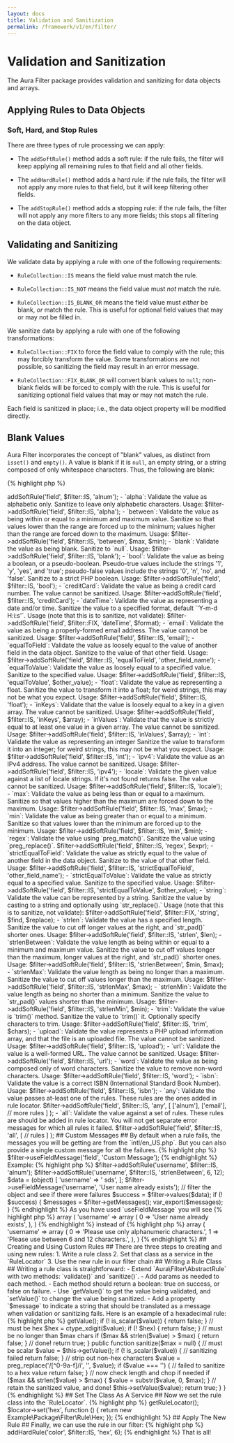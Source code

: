 ```yaml
---
layout: docs
title: Validation and Sanitization
permalink: /framework/v1/en/filter/
---
```


# Validation and Sanitization #

The Aura Filter package provides validation and sanitizing for
data objects and arrays.

## Applying Rules to Data Objects ##

### Soft, Hard, and Stop Rules ###

There are three types of rule processing we can apply:

- The `addSoftRule()` method adds a soft rule: if the rule fails, the filter
  will keep applying all remaining rules to that field and all other fields.

- The `addHardRule()` method adds a hard rule: if the rule fails, the filter
  will not apply any more rules to that field, but it will keep filtering
  other fields.

- The `addStopRule()` method adds a stopping rule: if the rule fails, the
  filter will not apply any more filters to any more fields; this stops all
  filtering on the data object.


## Validating and Sanitizing ##

We validate data by applying a rule with one of the following requirements:

- `RuleCollection::IS` means the field value must match the rule.

- `RuleCollection::IS_NOT` means the field value must *not* match the
  rule.

- `RuleCollection::IS_BLANK_OR` means the field value must *either* be
  blank, *or* match the rule. This is useful for optional field values that
  may or may not be filled in.

We sanitize data by applying a rule with one of the following transformations:

- `RuleCollection::FIX` to force the field value to comply with the
  rule; this may forcibly transform the value. Some transformations are not
  possible, so sanitizing the field may result in an error message.

- `RuleCollection::FIX_BLANK_OR` will convert blank values to `null`;
  non-blank fields will be forced to comply with the rule. This is useful for
  sanitizing optional field values that may or may not match the rule.

Each field is sanitized in place; i.e., the data object property will be
modified directly.


## Blank Values ##

Aura Filter incorporates the concept of "blank" values, as distinct from
`isset()` and `empty()`. A value is blank if it is `null`, an empty string, or
a string composed of only whitespace characters. Thus, the following are
blank:

{% highlight php %}
<?php
$blank = [
    null,           // a null value
    '',             // an empty string
    " \r \n \t ",   // a whitespace-only string
];
{% endhighlight %}

Integers, floats, booleans, and other non-strings are never counted as blank,
even if they evaluate to zero:

{% highlight php %}
<?php
$not_blank = [
    0,              // integer
    0.00,           // float
    false,          // boolean false
    [],             // empty array
    (object) [],    // an object
];
{% endhighlight %}

## Available Rules ##

- `alnum`: Validate the value as alphanumeric only. Sanitize to leave only
  alphanumeric characters. Usage:

        $filter->addSoftRule('field', $filter::IS, 'alnum');

- `alpha`: Validate the value as alphabetic only. Sanitize to leave only
  alphabetic characters. Usage:

        $filter->addSoftRule('field', $filter::IS, 'alpha');

- `between`: Validate the value as being within or equal to a minimum and
  maximum value. Sanitize so that values lower than the range are forced up
  to the minimum; values higher than the range are forced down to the maximum.
  Usage:

        $filter->addSoftRule('field', $filter::IS, 'between', $max, $min);

- `blank`: Validate the value as being blank. Sanitize to `null`. Usage:

        $filter->addSoftRule('field', $filter::IS, 'blank');

- `bool`: Validate the value as being a boolean, or a pseudo-boolean.
  Pseudo-true values include the strings '1', 'y', 'yes', and 'true';
  pseudo-false values include the strings '0', 'n', 'no', and 'false'.
  Sanitize to a strict PHP boolean. Usage:

        $filter->addSoftRule('field', $filter::IS, 'bool');

- `creditCard`: Validate the value as being a credit card number. The value
  cannot be sanitized. Usage:

        $filter->addSoftRule('field', $filter::IS, 'creditCard');

- `dateTime`: Validate the value as representing a date and/or time. Sanitize
  the value to a specified format, default `'Y-m-d H:i:s'`. Usage (note that
  this is to sanitize, not validate):

        $filter->addSoftRule('field', $filter::FIX, 'dateTime', $format);

- `email`: Validate the value as being a properly-formed email address. The
  value cannot be sanitized. Usage:

        $filter->addSoftRule('field', $filter::IS, 'email');

- `equalToField`: Validate the value as loosely equal to the value of another
  field in the data object. Sanitize to the value of that other field.
  Usage:

        $filter->addSoftRule('field', $filter::IS, 'equalToField', 'other_field_name');

- `equalToValue`: Validate the value as loosely equal to a specified value.
  Sanitize to the specified value. Usage:

        $filter->addSoftRule('field', $filter::IS, 'equalToValue', $other_value);

- `float`: Validate the value as representing a float. Sanitize the value to
  transform it into a float; for weird strings, this may not be what you
  expect. Usage:

        $filter->addSoftRule('field', $filter::IS, 'float');

- `inKeys`: Validate that the value is loosely equal to a key in a given
  array. The value cannot be sanitized. Usage:

        $filter->addSoftRule('field', $filter::IS, 'inKeys', $array);

- `inValues`: Validate that the value is strictly equal to at least one value
  in a given array. The value cannot be sanitized. Usage:

        $filter->addSoftRule('field', $filter::IS, 'inValues', $array);

- `int`: Validate the value as representing an integer Sanitize the value to
  transform it into an integer; for weird strings, this may not be what you
  expect. Usage:

        $filter->addSoftRule('field', $filter::IS, 'int');

- `ipv4`: Validate the value as an IPv4 address. The value cannot be
  sanitized. Usage:

        $filter->addSoftRule('field', $filter::IS, 'ipv4');

- `locale`: Validate the given value against a list of locale strings. If it's
not found returns false. The value cannot be sanitized. Usage:

        $filter->addSoftRule('field', $filter::IS, 'locale');

- `max`: Validate the value as being less than or equal to a maximum. Sanitize
  so that values higher than the maximum are forced down to the maximum.
  Usage:

        $filter->addSoftRule('field', $filter::IS, 'max', $max);

- `min`: Validate the value as being greater than or equal to a minimum.
  Sanitize so that values lower than the minimum are forced up to the
  minimum. Usage:

        $filter->addSoftRule('field', $filter::IS, 'min', $min);

- `regex`: Validate the value using `preg_match()`. Sanitize the value using
  `preg_replace()`.

        $filter->addSoftRule('field', $filter::IS, 'regex', $expr);

- `strictEqualToField`: Validate the value as strictly equal to the value of
  another field in the data object. Sanitize to the value of that other field.
  Usage:

        $filter->addSoftRule('field', $filter::IS, 'strictEqualToField', 'other_field_name');

- `strictEqualToValue`: Validate the value as strictly equal to a specified
  value. Sanitize to the specified value. Usage:

        $filter->addSoftRule('field', $filter::IS, 'strictEqualToValue', $other_value);

- `string`: Validate the value can be represented by a string. Sanitize the
  value by casting to a string and optionally using `str_replace().` Usage
  (note that this is to sanitize, not validate):

        $filter->addSoftRule('field', $filter::FIX, 'string', $find, $replace);

- `strlen`: Validate the value has a specified length. Sanitize the value
  to cut off longer values at the right, and `str_pad()` shorter ones. Usage:

        $filter->addSoftRule('field', $filter::IS, 'strlen', $len);

- `strlenBetween`: Validate the value length as being within or equal to a
  minimum and maximum value. Sanitize the value to cut off values longer than
  the maximum, longer values at the right, and `str_pad()` shorter ones.
  Usage:

        $filter->addSoftRule('field', $filter::IS, 'strlenBetween', $min, $max);

- `strlenMax`: Validate the value length as being no longer than a maximum.
  Sanitize the value to cut off values longer than the maximum. Usage:

        $filter->addSoftRule('field', $filter::IS, 'strlenMax', $max);

- `strlenMin`: Validate the value length as being no shorter than a minimum.
  Sanitize the value to `str_pad()` values shorter than the minimum. Usage:

        $filter->addSoftRule('field', $filter::IS, 'strlenMin', $min);

- `trim`: Validate the value is `trim()` method. Sanitize the value to `trim()` it.
  Optionally specify characters to trim. Usage:

        $filter->addSoftRule('field', $filter::IS, 'trim', $chars);

- `upload`: Validate the value represents a PHP upload information array, and
  that the file is an uploaded file. The value cannot be sanitized. Usage:

        $filter->addSoftRule('field', $filter::IS, 'upload');

- `url`: Validate the value is a well-formed URL. The value cannot be
  sanitized. Usage:

        $filter->addSoftRule('field', $filter::IS, 'url');

- `word`: Validate the value as being composed only of word characters.
 Sanitize the value to remove non-word characters. Usage:

        $filter->addSoftRule('field', $filter::IS, 'word');

- `isbn`: Validate the value is a correct ISBN (International Standard Book Number). Usage:

        $filter->addSoftRule('field', $filter::IS, 'isbn');

- `any`: Validate the value passes at-least one of the rules. These rules
are the ones added in rule locator.

        $filter->addSoftRule('field', $filter::IS, 'any', [
                ['alnum'],
                ['email'],
                // more rules
            ]
        );

- `all`: Validate the value against a set of rules. These rules
are should be added in rule locator. You will not get separate error
messages for which all rules it failed.

        $filter->addSoftRule('field', $filter::IS, 'all', [
                // rules
            ]
        );

## Custom Messages ##

By default when a rule fails, the messages you will be getting are from the
`intl/en_US.php`. But you can also provide a single custom message for
all the failures.

{% highlight php %}
$filter->useFieldMessage('field', 'Custom Message');
{% endhighlight %}

Example:

{% highlight php %}
$filter->addSoftRule('username', $filter::IS, 'alnum');
$filter->addSoftRule('username', $filter::IS, 'strlenBetween', 6, 12);
$data = (object) [
    'username' => ' sds',
];

$filter->useFieldMessage('username', 'User name already exists');
// filter the object and see if there were failures
$success = $filter->values($data);
if (! $success) {
    $messages = $filter->getMessages();
    var_export($messages);
}
{% endhighlight %}

As you have used `useFieldMessage` you will see

{% highlight php %}
array (
  'username' =>
  array (
    0 => 'User name already exists',
  ),
)
{% endhighlight %}

instead of

{% highlight php %}
array (
  'username' =>
  array (
    0 => 'Please use only alphanumeric characters.',
    1 => 'Please use between 6 and 12 characters.',
  ),
)
{% endhighlight %}

## Creating and Using Custom Rules ##

There are three steps to creating and using new rules:

1. Write a rule class

2. Set that class as a service in the `RuleLocator`

3. Use the new rule in our filter chain

## Writing a Rule Class ##

Writing a rule class is straightforward:

- Extend `Aura\Filter\AbstractRule` with two methods: `validate()` and
  `sanitize()`.

- Add params as needed to each method.

- Each method should return a boolean: true on success, or false on failure.

- Use `getValue()` to get the value being validated, and `setValue()` to change
  the value being sanitized.

- Add a property `$message` to indicate a string that should be translated
  as a message when validation or sanitizing fails.

Here is an example of a hexadecimal rule:

{% highlight php %}
<?php
namespace Example\Package\Filter\Rule;

use Aura\Filter\AbstractRule;

class Hex extends AbstractRule
{
    protected $message = 'FILTER_HEX';

    public function validate($max = null)
    {
        // must be scalar
        $value = $this->getValue();
        if (! is_scalar($value)) {
            return false;
        }

        // must be hex
        $hex = ctype_xdigit($value);
        if (! $hex) {
            return false;
        }

        // must be no longer than $max chars
        if ($max && strlen($value) > $max) {
            return false;
        }

        // done!
        return true;
    }

    public function sanitize($max = null)
    {
        // must be scalar
        $value = $this->getValue();
        if (! is_scalar($value)) {
            // sanitizing failed
            return false;
        }

        // strip out non-hex characters
        $value = preg_replace('/[^0-9a-f]/i', '', $value);
        if ($value === '') {
            // failed to sanitize to a hex value
            return false;
        }

        // now check length and chop if needed
        if ($max && strlen($value) > $max) {
            $value = substr($value, 0, $max);
        }

        // retain the sanitized value, and done!
        $this->setValue($value);
        return true;
    }
}
{% endhighlight %}

## Set The Class As A Service ##

Now we set the rule class into the `RuleLocator`.

{% highlight php %}
<?php
$locator = $filter->getRuleLocator();
$locator->set('hex', function () {
    return new Example\Package\Filter\Rule\Hex;
});
{% endhighlight %}

## Apply The New Rule ##

Finally, we can use the rule in our filter:

{% highlight php %}
<?php
// the 'color' field must be a hex value of no more than 6 digits
$filter->addHardRule('color', $filter::IS, 'hex', 6);
{% endhighlight %}

That is all!
